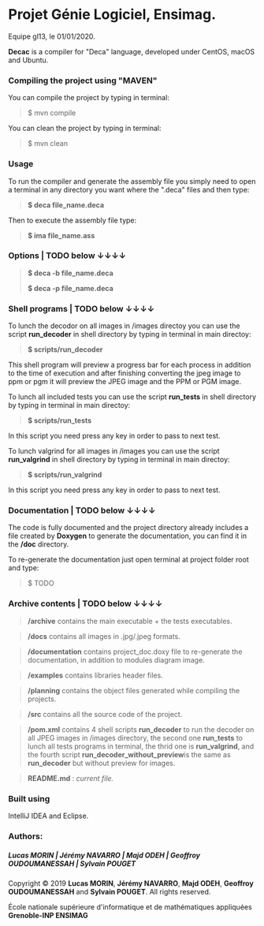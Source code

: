 # Projet Génie Logiciel, Ensimag.
Equipe gl13, le 01/01/2020.


**Decac** is a compiler for "Deca" language, developed under CentOS, macOS and Ubuntu.

### Compiling the project using "MAVEN"

You can compile the project by typing in terminal:

> $ mvn compile

You can clean the project by typing in terminal:

> $ mvn clean


### Usage

To run the compiler and generate the assembly file you simply need to open a terminal in any directory you want where the ".deca" files and then type:

> **$ deca file_name.deca**

Then to execute the assembly file type:

> **$ ima file_name.ass**

### Options | TODO below ↓↓↓↓

> **$ deca -b file_name.deca**
>
> **$ deca -p file_name.deca**

### Shell programs | TODO below ↓↓↓↓

To lunch the decodor on all images in /images directoy you can use the script **run_decoder** in shell directory by typing in terminal in main directoy:

> **$ scripts/run_decoder**

This shell program will preview a progress bar for each process in addition to the time of execution and after finishing converting the jpeg image to ppm or pgm it will preview the JPEG image and the PPM or PGM image.

To lunch all included tests you can use the script **run_tests** in shell directory by typing in terminal in main directoy:

> **$ scripts/run_tests**

In this script you need press any key in order to pass to next test.

To lunch valgrind for all images in /images you can use the script **run_valgrind** in shell directory by typing in terminal in main directoy:

> **$ scripts/run_valgrind**

In this script you need press any key in order to pass to next test.

### Documentation | TODO below ↓↓↓↓

The code is fully documented and the project directory already includes a file created by **Doxygen** to generate the documentation, you can find it in the **/doc** directory.

To re-generate the documentation just open terminal at project folder root and type:
>$ TODO

### Archive contents  | TODO below ↓↓↓↓

> **/archive** contains the main executable + the tests executables.

> **/docs** contains all images in .jpg/.jpeg formats.

> **/documentation** contains project_doc.doxy file to re-generate the documentation, in addition to modules diagram image.

> **/examples** contains libraries header files.

> **/planning** contains the object files generated while compiling the projects.

> **/src** contains all the source code of the project.

> **/pom.xml** contains 4 shell scripts **run_decoder** to run the decoder on all JPEG images in /images directory, the second one **run_tests** to lunch all tests programs in terminal, the thrid one is **run_valgrind**, and the fourth script **run_decoder_without_preview**is the same as **run_decoder** but without preview for images.

> **README.md** : _current file._


### Built using
IntelliJ IDEA and Eclipse.


### Authors:
##### Lucas MORIN | Jérémy NAVARRO | Majd ODEH | Geoffroy OUDOUMANESSAH | Sylvain POUGET
Copyright © 2019 **Lucas MORIN**, **Jérémy NAVARRO**, **Majd ODEH**, **Geoffroy OUDOUMANESSAH** and **Sylvain POUGET**. All rights reserved.

École nationale supérieure d'informatique et de mathématiques appliquées
**Grenoble-INP ENSIMAG**
